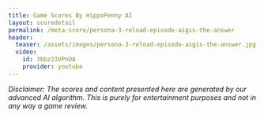 ```yaml
---
title: Game Scores By HippoPenny AI
layout: scoredetail
permalink: /meta-score/persona-3-reload-episode-aigis-the-answer
header:
  teaser: /assets/images/persona-3-reload-episode-aigis-the-answer.jpg
  video:
    id: 3bbz23VPnOA
    provider: youtube
---
```

*Disclaimer: The scores and content presented here are generated by our advanced AI algorithm. This is purely for entertainment purposes and not in any way a game review.*
